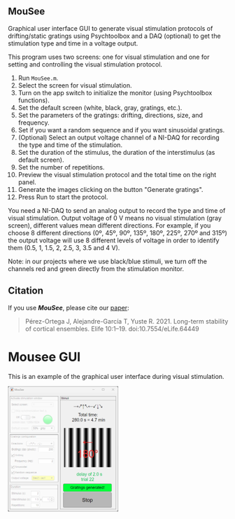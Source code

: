 ## MouSee
Graphical user interface GUI to generate visual stimulation protocols of drifting/static gratings using Psychtoolbox and a DAQ (optional) to get the stimulation type and time in a voltage output.

This program uses two screens: one for visual stimulation and one for setting and controlling the visual stimulation protocol.

1. Run `MouSee.m`.
2. Select the screen for visual stimulation. 
3. Turn on the app switch to initialize the monitor (using Psychtoolbox functions).
4. Set the default screen (white, black, gray, gratings, etc.).
5. Set the parameters of the gratings: drifting, directions, size, and frequency. 
6. Set if you want a random sequence and if you want sinusoidal gratings. 
7. (Optional) Select an output voltage channel of a NI-DAQ for recording the type and time of the stimulation. 
8. Set the duration of the stimulus, the duration of the interstimulus (as default screen).
9. Set the number of repetitions. 
10. Preview the visual stimulation protocol and the total time on the right panel.
11. Generate the images clicking on the button "Generate gratings".
12. Press Run to start the protocol.

You need a NI-DAQ to send an analog output to record the type and time of visual stimulation. Output voltage of 0 V means no visual stimulation (gray screen), different values mean different directions. For example, if you choose 8 different directions (0º, 45º, 90º, 135º, 180º, 225º, 270º and 315º) the output voltage will use 8 different levels of voltage in order to identify them (0.5, 1, 1.5, 2, 2.5, 3, 3.5 and 4 V).

Note: in our projects where we use black/blue stimuli, we turn off the channels red and green directly from the stimulation monitor.

## Citation
If you use **_MouSee_**, please cite our [paper](https://elifesciences.org/articles/64449):
> Pérez-Ortega J, Alejandre-García T, Yuste R. 2021. Long-term stability of cortical ensembles. Elife 10:1–19. doi:10.7554/eLife.64449

# Mousee GUI
This is an example of the graphical user interface during visual stimulation.

<img src="Images/MouSee.png" width=50% height=50%>
